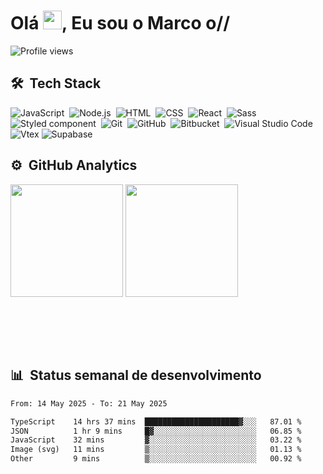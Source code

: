 <h1 align="left">Olá <img src="https://raw.githubusercontent.com/kaueMarques/kaueMarques/master/hi.gif" width="30px">, Eu sou o Marco o//</h1>
<p align="left"> <img src="https://komarev.com/ghpvc/?username=marcoferreiradev&color=yellow" alt="Profile views" /> </p>

## 🛠 &nbsp;Tech Stack

![JavaScript](https://img.shields.io/badge/-JavaScript-05122A?style=flat&logo=javascript)&nbsp;
![Node.js](https://img.shields.io/badge/-Node.js-05122A?style=flat&logo=node.js)&nbsp;
![HTML](https://img.shields.io/badge/-HTML-05122A?style=flat&logo=HTML5)&nbsp;
![CSS](https://img.shields.io/badge/-CSS-05122A?style=flat&logo=CSS3&logoColor=1572B6)&nbsp;
![React](https://img.shields.io/badge/-React-05122A?style=flat&logo=react)&nbsp;
![Sass](https://img.shields.io/badge/-Sass-05122A?style=flat&logo=sass)&nbsp;
![Styled component](https://img.shields.io/badge/-Styled%20Component-05122A?style=flat&logo=styled-components)&nbsp;
![Git](https://img.shields.io/badge/-Git-05122A?style=flat&logo=git)&nbsp;
![GitHub](https://img.shields.io/badge/-GitHub-05122A?style=flat&logo=github)&nbsp;
![Bitbucket](https://img.shields.io/badge/-Bitbucket-05122A?style=flat&logo=bitbucket)&nbsp;
![Visual Studio Code](https://img.shields.io/badge/-Visual%20Studio%20Code-05122A?style=flat&logo=visual-studio-code&logoColor=007ACC)&nbsp;
![Vtex](https://img.shields.io/badge/-VTEX-05122A?style=flat&logo=vtex)
![Supabase](https://img.shields.io/badge/-Supabase-05122A?style=flat&logo=supabase)

## ⚙️ &nbsp;GitHub Analytics

<div align="left">
  <img height="180em" src="https://github-readme-stats.vercel.app/api?username=marcoferreiradev&show_icons=true&theme=tokyonight&include_all_commits=true&count_private=true"/>
  <img height="180em" src="https://github-readme-stats.vercel.app/api/top-langs/?username=marcoferreiradev&layout=compact&langs_count=7&theme=tokyonight"/>
</div>

<br><br>
---

## 📊 &nbsp;Status semanal de desenvolvimento
<!--START_SECTION:waka-->

```txt
From: 14 May 2025 - To: 21 May 2025

TypeScript    14 hrs 37 mins  █████████████████████▓░░░   87.01 %
JSON          1 hr 9 mins     █▓░░░░░░░░░░░░░░░░░░░░░░░   06.85 %
JavaScript    32 mins         ▓░░░░░░░░░░░░░░░░░░░░░░░░   03.22 %
Image (svg)   11 mins         ▒░░░░░░░░░░░░░░░░░░░░░░░░   01.13 %
Other         9 mins          ▒░░░░░░░░░░░░░░░░░░░░░░░░   00.92 %
```

<!--END_SECTION:waka-->
